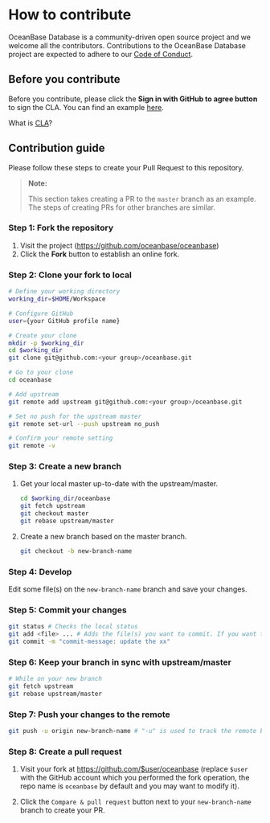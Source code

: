 # How to contribute

OceanBase Database is a community-driven open source project and we welcome all the contributors. Contributions to the OceanBase Database project are expected to adhere to our [Code of Conduct](CODE_OF_CONDUCT.md).

## Before you contribute

Before you contribute, please click the **Sign in with GitHub to agree button** to sign the CLA. You can find an example [here](https://cla-assistant.io/oceanbase/oceanbase).

What is [CLA](https://en.wikipedia.org/wiki/Contributor_License_Agreement)?

## Contribution guide

Please follow these steps to create your Pull Request to this repository.

> **Note:**
>
> This section takes creating a PR to the `master` branch as an example. The steps of creating PRs for other branches are similar.

### Step 1: Fork the repository

1. Visit the project (https://github.com/oceanbase/oceanbase)
2. Click the **Fork** button to establish an online fork.

### Step 2: Clone your fork to local

```bash
# Define your working directory
working_dir=$HOME/Workspace

# Configure GitHub
user={your GitHub profile name}

# Create your clone
mkdir -p $working_dir
cd $working_dir
git clone git@github.com:<your group>/oceanbase.git

# Go to your clone
cd oceanbase

# Add upstream
git remote add upstream git@github.com:<your group>/oceanbase.git

# Set no push for the upstream master
git remote set-url --push upstream no_push

# Confirm your remote setting
git remote -v
```

### Step 3: Create a new branch

1. Get your local master up-to-date with the upstream/master.

    ```bash
    cd $working_dir/oceanbase
    git fetch upstream
    git checkout master
    git rebase upstream/master
    ```

2. Create a new branch based on the master branch.

    ```bash
    git checkout -b new-branch-name
    ```

### Step 4: Develop

Edit some file(s) on the `new-branch-name` branch and save your changes.

### Step 5: Commit your changes

```bash
git status # Checks the local status
git add <file> ... # Adds the file(s) you want to commit. If you want to commit all changes, you can directly use `git add.`
git commit -m "commit-message: update the xx"
```

### Step 6: Keep your branch in sync with upstream/master

```bash
# While on your new branch
git fetch upstream
git rebase upstream/master
```

### Step 7: Push your changes to the remote

```bash
git push -u origin new-branch-name # "-u" is used to track the remote branch from the origin
```

### Step 8: Create a pull request

1. Visit your fork at <https://github.com/$user/oceanbase> (replace `$user` with the GitHub account which you performed the fork operation, the repo name is `oceanbase` by default and you may want to modify it).

2. Click the `Compare & pull request` button next to your `new-branch-name` branch to create your PR.
